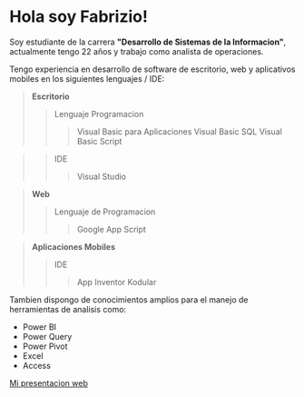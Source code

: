 # Hola soy Fabrizio!

Soy estudiante de la carrera **"Desarrollo de Sistemas de la Informacion"**, actualmente tengo 22 años y trabajo como analista de operaciones.

Tengo experiencia en desarrollo de software de escritorio, web y aplicativos mobiles en los siguientes lenguajes / IDE:

> **Escritorio**
>> Lenguaje Programacion
>>> Visual Basic para Aplicaciones
>> >Visual Basic
>> >SQL
>> >Visual Basic Script

> >IDE
>>>Visual Studio

> **Web**
>>Lenguaje de Programacion
>>> Google App Script

> **Aplicaciones Mobiles**
>> IDE
>>>App Inventor
>>>Kodular

Tambien dispongo de conocimientos amplios para el manejo de herramientas de analisis como:
- Power BI
- Power Query
- Power Pivot
- Excel
- Access

[Mi presentacion web](https://etherealgithub.github.io/Tarea_Semana_01/) 